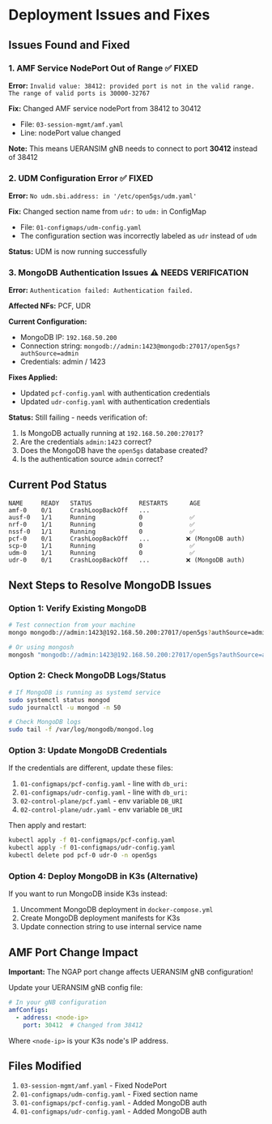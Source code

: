# Deployment Issues and Fixes

## Issues Found and Fixed

### 1. AMF Service NodePort Out of Range ✅ FIXED
**Error:** `Invalid value: 38412: provided port is not in the valid range. The range of valid ports is 30000-32767`

**Fix:** Changed AMF service nodePort from 38412 to 30412
- File: `03-session-mgmt/amf.yaml`
- Line: nodePort value changed

**Note:** This means UERANSIM gNB needs to connect to port **30412** instead of 38412

### 2. UDM Configuration Error ✅ FIXED
**Error:** `No udm.sbi.address: in '/etc/open5gs/udm.yaml'`

**Fix:** Changed section name from `udr:` to `udm:` in ConfigMap
- File: `01-configmaps/udm-config.yaml`
- The configuration section was incorrectly labeled as `udr` instead of `udm`

**Status:** UDM is now running successfully

### 3. MongoDB Authentication Issues ⚠️ NEEDS VERIFICATION

**Error:** `Authentication failed: Authentication failed.`

**Affected NFs:** PCF, UDR

**Current Configuration:**
- MongoDB IP: `192.168.50.200`
- Connection string: `mongodb://admin:1423@mongodb:27017/open5gs?authSource=admin`
- Credentials: admin / 1423

**Fixes Applied:**
- Updated `pcf-config.yaml` with authentication credentials
- Updated `udr-config.yaml` with authentication credentials

**Status:** Still failing - needs verification of:
1. Is MongoDB actually running at `192.168.50.200:27017`?
2. Are the credentials `admin:1423` correct?
3. Does the MongoDB have the `open5gs` database created?
4. Is the authentication source `admin` correct?

## Current Pod Status

```
NAME     READY   STATUS             RESTARTS      AGE
amf-0    0/1     CrashLoopBackOff   ...          
ausf-0   1/1     Running            0             ✅
nrf-0    1/1     Running            0             ✅
nssf-0   1/1     Running            0             ✅
pcf-0    0/1     CrashLoopBackOff   ...          ❌ (MongoDB auth)
scp-0    1/1     Running            0             ✅
udm-0    1/1     Running            0             ✅
udr-0    0/1     CrashLoopBackOff   ...          ❌ (MongoDB auth)
```

## Next Steps to Resolve MongoDB Issues

### Option 1: Verify Existing MongoDB
```bash
# Test connection from your machine
mongo mongodb://admin:1423@192.168.50.200:27017/open5gs?authSource=admin --eval "db.stats()"

# Or using mongosh
mongosh "mongodb://admin:1423@192.168.50.200:27017/open5gs?authSource=admin" --eval "db.stats()"
```

### Option 2: Check MongoDB Logs/Status
```bash
# If MongoDB is running as systemd service
sudo systemctl status mongod
sudo journalctl -u mongod -n 50

# Check MongoDB logs
sudo tail -f /var/log/mongodb/mongod.log
```

### Option 3: Update MongoDB Credentials
If the credentials are different, update these files:
1. `01-configmaps/pcf-config.yaml` - line with `db_uri:`
2. `01-configmaps/udr-config.yaml` - line with `db_uri:`
3. `02-control-plane/pcf.yaml` - env variable `DB_URI`
4. `02-control-plane/udr.yaml` - env variable `DB_URI`

Then apply and restart:
```bash
kubectl apply -f 01-configmaps/pcf-config.yaml
kubectl apply -f 01-configmaps/udr-config.yaml
kubectl delete pod pcf-0 udr-0 -n open5gs
```

### Option 4: Deploy MongoDB in K3s (Alternative)
If you want to run MongoDB inside K3s instead:
1. Uncomment MongoDB deployment in `docker-compose.yml`
2. Create MongoDB deployment manifests for K3s
3. Update connection string to use internal service name

## AMF Port Change Impact

**Important:** The NGAP port change affects UERANSIM gNB configuration!

Update your UERANSIM gNB config file:
```yaml
# In your gNB configuration
amfConfigs:
  - address: <node-ip>
    port: 30412  # Changed from 38412
```

Where `<node-ip>` is your K3s node's IP address.

## Files Modified

1. `03-session-mgmt/amf.yaml` - Fixed NodePort
2. `01-configmaps/udm-config.yaml` - Fixed section name
3. `01-configmaps/pcf-config.yaml` - Added MongoDB auth
4. `01-configmaps/udr-config.yaml` - Added MongoDB auth
